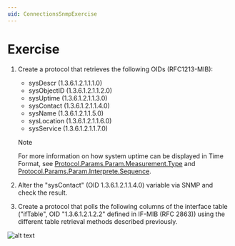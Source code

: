 ```yaml
---
uid: ConnectionsSnmpExercise
---
```


# Exercise

1. Create a protocol that retrieves the following OIDs (RFC1213-MIB):

    - sysDescr (1.3.6.1.2.1.1.1.0)
    - sysObjectID (1.3.6.1.2.1.1.2.0)
    - sysUptime (1.3.6.1.2.1.1.3.0)
    - sysContact (1.3.6.1.2.1.1.4.0)
    - sysName (1.3.6.1.2.1.1.5.0)
    - sysLocation (1.3.6.1.2.1.1.6.0)
    - sysService (1.3.6.1.2.1.1.7.0)

    > [!NOTE]
    > For more information on how system uptime can be displayed in Time Format, see [Protocol.Params.Param.Measurement.Type](xref:Protocol.Params.Param.Measurement.Type) and [Protocol.Params.Param.Interprete.Sequence](xref:Protocol.Params.Param.Interprete.Sequence).

1. Alter the "sysContact" (OID 1.3.6.1.2.1.1.4.0) variable via SNMP and check the result.
1. Create a protocol that polls the following columns of the interface table ("ifTable", OID "1.3.6.1.2.1.2.2" defined in IF-MIB (RFC 2863)) using the different table retrieval methods described previously.

![alt text](~/develop/images/ifTable_exercise_SNMP_table.png "Required columns of ifTable to implement in exercise")
